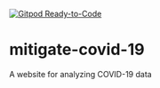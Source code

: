 [![Gitpod Ready-to-Code](https://img.shields.io/badge/Gitpod-Ready--to--Code-blue?logo=gitpod)](https://gitpod.io/#https://github.com/eesayas/mitigate-covid-19) 

# mitigate-covid-19
A website for analyzing COVID-19 data
